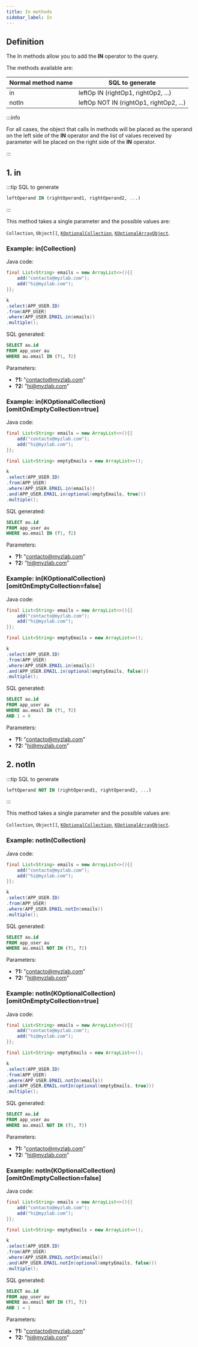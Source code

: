 ```yaml
---
title: In methods
sidebar_label: In
---
```


## Definition

The In methods allow you to add the **__IN__** operator to the query.

The methods available are:

| Normal method name |  SQL to generate                         |
|--------------------|------------------------------------------|
| in                 |  leftOp IN (rightOp1, rightOp2, ...)     |
| notIn              |  leftOp NOT IN (rightOp1, rightOp2, ...) |

:::info

For all cases, the object that calls In methods will be placed as the operand on the left side of the **__IN__** operator and the list of values received by parameter will be placed on the right side of the **__IN__** operator.

:::

## 1. in

:::tip SQL to generate

```sql
leftOperand IN (rightOperand1, rightOperand2, ...)
```
:::

This method takes a single parameter and the possible values are:

`Collection`, `Object[]`, [`KOptionalCollection`](/docs/misc/kcondition/introduction#2-optional-conditionss), [`KOptionalArrayObject`](/docs/misc/kcondition/introduction#2-optional-conditionss).

### Example: in(Collection)

Java code:

```java
final List<String> emails = new ArrayList<>(){{
    add("contacto@myzlab.com");
    add("hi@myzlab.com");
}};

k
.select(APP_USER.ID)
.from(APP_USER)
.where(APP_USER.EMAIL.in(emails))
.multiple();
```

SQL generated:

```sql
SELECT au.id
FROM app_user au
WHERE au.email IN (?1, ?2)
```

Parameters:

- **?1:** "contacto@myzlab.com"
- **?2:** "hi@myzlab.com"

### Example: in(KOptionalCollection) [omitOnEmptyCollection=true]

Java code:

```java
final List<String> emails = new ArrayList<>(){{
    add("contacto@myzlab.com");
    add("hi@myzlab.com");
}};

final List<String> emptyEmails = new ArrayList<>();

k
.select(APP_USER.ID)
.from(APP_USER)
.where(APP_USER.EMAIL.in(emails))
.and(APP_USER.EMAIL.in(optional(emptyEmails, true)))
.multiple();
```

SQL generated:

```sql
SELECT au.id
FROM app_user au
WHERE au.email IN (?1, ?2)
```

Parameters:

- **?1:** "contacto@myzlab.com"
- **?2:** "hi@myzlab.com"

### Example: in(KOptionalCollection) [omitOnEmptyCollection=false]

Java code:

```java
final List<String> emails = new ArrayList<>(){{
    add("contacto@myzlab.com");
    add("hi@myzlab.com");
}};

final List<String> emptyEmails = new ArrayList<>();

k
.select(APP_USER.ID)
.from(APP_USER)
.where(APP_USER.EMAIL.in(emails))
.and(APP_USER.EMAIL.in(optional(emptyEmails, false)))
.multiple();
```

SQL generated:

```sql
SELECT au.id
FROM app_user au
WHERE au.email IN (?1, ?2)
AND 1 = 0
```

Parameters:

- **?1:** "contacto@myzlab.com"
- **?2:** "hi@myzlab.com"

## 2. notIn

:::tip SQL to generate

```sql
leftOperand NOT IN (rightOperand1, rightOperand2, ...)
```
:::

This method takes a single parameter and the possible values are:

`Collection`, `Object[]`, [`KOptionalCollection`](/docs/misc/kcondition/introduction#2-optional-conditionss), [`KOptionalArrayObject`](/docs/misc/kcondition/introduction#2-optional-conditionss).

### Example: notIn(Collection)

Java code:

```java
final List<String> emails = new ArrayList<>(){{
    add("contacto@myzlab.com");
    add("hi@myzlab.com");
}};

k
.select(APP_USER.ID)
.from(APP_USER)
.where(APP_USER.EMAIL.notIn(emails))
.multiple();
```

SQL generated:

```sql
SELECT au.id
FROM app_user au
WHERE au.email NOT IN (?1, ?2)
```

Parameters:

- **?1:** "contacto@myzlab.com"
- **?2:** "hi@myzlab.com"

### Example: notIn(KOptionalCollection) [omitOnEmptyCollection=true]

Java code:

```java
final List<String> emails = new ArrayList<>(){{
    add("contacto@myzlab.com");
    add("hi@myzlab.com");
}};

final List<String> emptyEmails = new ArrayList<>();

k
.select(APP_USER.ID)
.from(APP_USER)
.where(APP_USER.EMAIL.notIn(emails))
.and(APP_USER.EMAIL.notIn(optional(emptyEmails, true)))
.multiple();
```

SQL generated:

```sql
SELECT au.id
FROM app_user au
WHERE au.email NOT IN (?1, ?2)
```

Parameters:

- **?1:** "contacto@myzlab.com"
- **?2:** "hi@myzlab.com"

### Example: notIn(KOptionalCollection) [omitOnEmptyCollection=false]

Java code:

```java
final List<String> emails = new ArrayList<>(){{
    add("contacto@myzlab.com");
    add("hi@myzlab.com");
}};

final List<String> emptyEmails = new ArrayList<>();

k
.select(APP_USER.ID)
.from(APP_USER)
.where(APP_USER.EMAIL.notIn(emails))
.and(APP_USER.EMAIL.notIn(optional(emptyEmails, false)))
.multiple();
```

SQL generated:

```sql
SELECT au.id
FROM app_user au
WHERE au.email NOT IN (?1, ?2)
AND 1 = 1
```

Parameters:

- **?1:** "contacto@myzlab.com"
- **?2:** "hi@myzlab.com"
